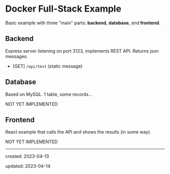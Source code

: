 # Docker Full-Stack Example

Basic example with three "main" parts: **backend**, **database**, and **frontend**. 
## Backend
Express server listening on port 3123, implements REST API. Returns json messages.

- [GET] `/api/test` (static message)

## Database

Based on MySQL. 1 table, some records... 

NOT YET IMPLEMENTED
## Frontend
React example that calls the API and shows the results (in some way). 

NOT YET IMPLEMENTED

---
created: 2023-04-13

updated: 2023-04-14